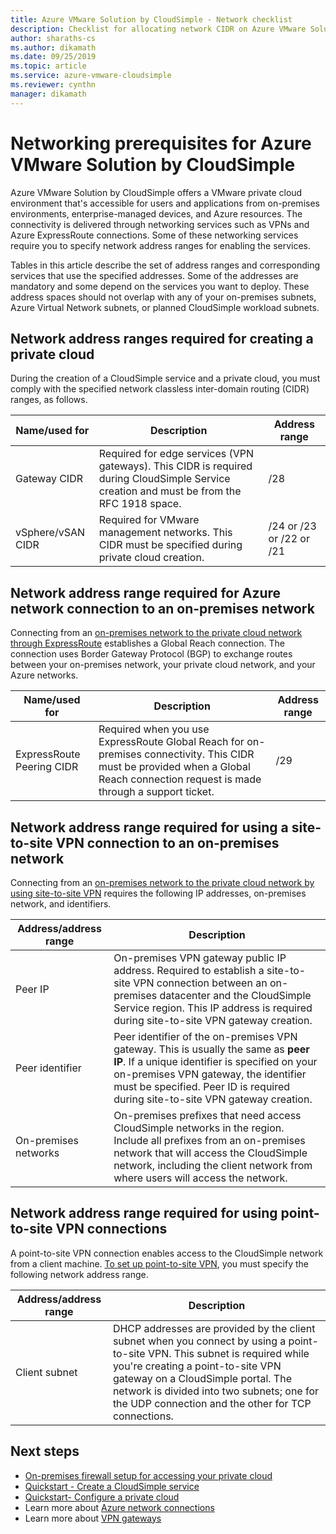 ```yaml
---
title: Azure VMware Solution by CloudSimple - Network checklist 
description: Checklist for allocating network CIDR on Azure VMware Solution by CloudSimple  
author: sharaths-cs 
ms.author: dikamath 
ms.date: 09/25/2019 
ms.topic: article 
ms.service: azure-vmware-cloudsimple 
ms.reviewer: cynthn 
manager: dikamath 
---
```


# Networking prerequisites for Azure VMware Solution by CloudSimple

Azure VMware Solution by CloudSimple offers a VMware private cloud environment that's accessible for users and applications from on-premises environments, enterprise-managed devices, and Azure resources. The connectivity is delivered through networking services such as VPNs and Azure ExpressRoute connections. Some of these networking services require you to specify network address ranges for enabling the services. 

Tables in this article describe the set of address ranges and corresponding services that use the specified addresses. Some of the addresses are mandatory and some depend on the services you want to deploy. These address spaces should not overlap with any of your on-premises subnets, Azure Virtual Network subnets, or planned CloudSimple workload subnets.

## Network address ranges required for creating a private cloud

During the creation of a CloudSimple service and a private cloud, you must comply with the specified network classless inter-domain routing (CIDR) ranges, as follows.

| Name/used for     | Description                                                                                                                            | Address range            |
|-------------------|----------------------------------------------------------------------------------------------------------------------------------------|--------------------------|
| Gateway CIDR      | Required for edge services (VPN gateways).  This CIDR is required during CloudSimple Service creation and must be from the RFC 1918 space. | /28                      |
| vSphere/vSAN CIDR | Required for VMware management networks. This CIDR must be specified during private cloud creation.                                    | /24 or /23 or /22 or /21 |

## Network address range required for Azure network connection to an on-premises network

Connecting from an [on-premises network to the private cloud network through ExpressRoute](on-premises-connection.md) establishes a Global Reach connection.  The connection uses Border Gateway Protocol (BGP) to exchange routes between your on-premises network, your private cloud network, and your Azure networks.

| Name/used for             | Description                                                                                                                                                                             | Address range |
|---------------------------|-----------------------------------------------------------------------------------------------------------------------------------------------------------------------------------------|---------------|
| ExpressRoute Peering CIDR | Required when you use ExpressRoute Global Reach for on-premises connectivity. This CIDR must be provided when a Global Reach connection request is made through a support ticket. | /29           |

## Network address range required for using a site-to-site VPN connection to an on-premises network

Connecting from an [on-premises network to the private cloud network by using site-to-site VPN](vpn-gateway.md) requires the following IP addresses, on-premises network, and identifiers. 

| Address/address range | Description                                                                                                                                                                                                                                                           |
|-----------------------|-----------------------------------------------------------------------------------------------------------------------------------------------------------------------------------------------------------------------------------------------------------------------|
| Peer IP               | On-premises VPN gateway public IP address. Required to establish a site-to-site VPN connection between an on-premises datacenter and the CloudSimple Service region. This IP address is required during site-to-site VPN gateway creation.                                         |
| Peer identifier       | Peer identifier of the on-premises VPN gateway. This is usually the same as **peer IP**.  If a unique identifier is specified on your on-premises VPN gateway, the identifier must be specified.  Peer ID is required during site-to-site VPN gateway creation.   |
| On-premises networks   | On-premises prefixes that need access CloudSimple networks in the region.  Include all prefixes from an on-premises network that will access the CloudSimple network, including the client network from where users will access the network.                                         |

## Network address range required for using point-to-site VPN connections

A point-to-site VPN connection enables access to the CloudSimple network from a client machine.  [To set up point-to-site VPN](vpn-gateway.md), you must specify the following network address range.

| Address/address range | Description                                                                                                                                                                                                                                                                                                  |
|-----------------------|--------------------------------------------------------------------------------------------------------------------------------------------------------------------------------------------------------------------------------------------------------------------------------------------------------------|
| Client subnet         | DHCP addresses are provided by the client subnet when you connect by using a point-to-site VPN. This subnet is required while you're creating a point-to-site VPN gateway on a CloudSimple portal.  The network is divided into two subnets; one for the UDP connection and the other for TCP connections. |

## Next steps

* [On-premises firewall setup for accessing your private cloud](on-premises-firewall-configuration.md)
* [Quickstart - Create a CloudSimple service](quickstart-create-cloudsimple-service.md)
* [Quickstart- Configure a private cloud](quickstart-create-private-cloud.md)
* Learn more about [Azure network connections](cloudsimple-azure-network-connection.md)
* Learn more about [VPN gateways](cloudsimple-vpn-gateways.md)
